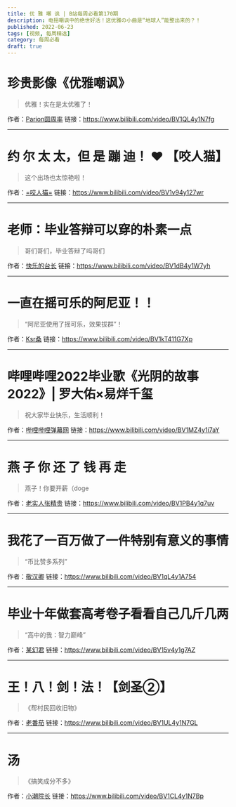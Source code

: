```yaml
---
title: 优 雅 嘲 讽 | B站每周必看第170期
description: 电摇嘲讽中的绝世好活！这优雅の小曲是“地球人”能整出来的？！
published: 2022-06-23
tags: [视频, 每周精选]
category: 每周必看
draft: true
---
```


# 珍贵影像《优雅嘲讽》
> 优雅！实在是太优雅了！

作者：[Parion圆周率](https://space.bilibili.com/13638568)
链接：https://www.bilibili.com/video/BV1QL4y1N7fg

---

# 约 尔 太 太，但 是 蹦 迪！ ❤️ 【咬人猫】
> 这个出场也太惊艳啦！

作者：[=咬人猫=](https://space.bilibili.com/116683)
链接：https://www.bilibili.com/video/BV1v94y127wr

---

# 老师：毕业答辩可以穿的朴素一点
> 哥们哥们，毕业答辩了吗哥们

作者：[快乐的台长](https://space.bilibili.com/9354231)
链接：https://www.bilibili.com/video/BV1dB4y1W7yh

---

# 一直在摇可乐的阿尼亚！！
> “阿尼亚使用了摇可乐，效果拔群”！

作者：[Ksr桑](https://space.bilibili.com/1848018)
链接：https://www.bilibili.com/video/BV1kT411G7Xp

---

# 哔哩哔哩2022毕业歌《光阴的故事2022》| 罗大佑×易烊千玺
> 祝大家毕业快乐，生活顺利！

作者：[哔哩哔哩弹幕网](https://space.bilibili.com/8047632)
链接：https://www.bilibili.com/video/BV1MZ4y1i7aY

---

# 燕 子 你 还 了 钱 再 走
> 燕子！你要开薪（doge

作者：[老实人张精贵](https://space.bilibili.com/51844730)
链接：https://www.bilibili.com/video/BV1PB4y1q7uv

---

# 我花了一百万做了一件特别有意义的事情
> “币比赞多系列”

作者：[敬汉卿](https://space.bilibili.com/9824766)
链接：https://www.bilibili.com/video/BV1qL4y1A754

---

# 毕业十年做套高考卷子看看自己几斤几两
> “高中的我：智力巅峰”

作者：[某幻君](https://space.bilibili.com/1577804)
链接：https://www.bilibili.com/video/BV15v4y1g7AZ

---

# 王！八！剑！法！【剑圣②】
> 《帮村民回收旧物》

作者：[老番茄](https://space.bilibili.com/546195)
链接：https://www.bilibili.com/video/BV1UL4y1N7GL

---

# 汤
> 《搞笑成分不多》

作者：[小潮院长](https://space.bilibili.com/5970160)
链接：https://www.bilibili.com/video/BV1CL4y1N7Bp

